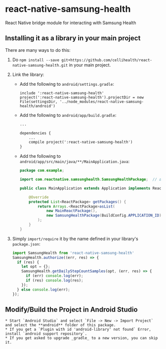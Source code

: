 # react-native-samsung-health
React Native bridge module for interacting with Samsung Health

## Installing it as a library in your main project
There are many ways to do this:

1. Do `npm install --save git+https://github.com/cellihealth/react-native-samsung-health.git` in your main project.
2. Link the library:
    * Add the following to `android/settings.gradle`:
        ```
        include ':react-native-samsung-health'
        project(':react-native-samsung-health').projectDir = new File(settingsDir, '../node_modules/react-native-samsung-health/android')
        ```

    * Add the following to `android/app/build.gradle`:
        ```xml
        ...

        dependencies {
            ...
            compile project(':react-native-samsung-health')
        }
        ```
    * Add the following to `android/app/src/main/java/**/MainApplication.java`:
        ```java
        package com.example;

        import com.reactnative.samsunghealth.SamsungHealthPackage;  // add this for react-native-samsung-health

        public class MainApplication extends Application implements ReactApplication {

            @Override
            protected List<ReactPackage> getPackages() {
                return Arrays.<ReactPackage>asList(
                    new MainReactPackage(),
                    new SamsungHealthPackage(BuildConfig.APPLICATION_ID)     // add this for react-native-samsung-health
                );
            }
        }
        ```
3. Simply `import/require` it by the name defined in your library's `package.json`:

    ```javascript
    import SamsungHealth from 'react-native-samsung-health'
    SamsungHealth.authorize((err, res) => {
      if (res) {
        let opt = {};
        SamsungHealth.getDailyStepCountSamples(opt, (err, res) => {
          if (err) console.log(err);
          if (res) console.log(res);
        });
      } else console.log(err);
    });
    ```

## Modify/Build the Project in Android Studio
    * Start `Android Studio` and select `File -> New -> Import Project` and select the **android** folder of this package.
    * If you get a `Plugin with id 'android-library' not found` Error, install `android support repository`.
    * If you get asked to upgrade _gradle_ to a new version, you can skip it.
